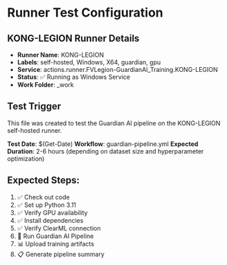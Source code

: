 # Runner Test Configuration

## KONG-LEGION Runner Details

- **Runner Name**: KONG-LEGION
- **Labels**: self-hosted, Windows, X64, guardian, gpu
- **Service**: actions.runner.FVLegion-GuardianAI_Training.KONG-LEGION
- **Status**: ✅ Running as Windows Service
- **Work Folder**: _work

## Test Trigger

This file was created to test the Guardian AI pipeline on the KONG-LEGION self-hosted runner.

**Test Date**: $(Get-Date)
**Workflow**: guardian-pipeline.yml
**Expected Duration**: 2-6 hours (depending on dataset size and hyperparameter optimization)

## Expected Steps:
1. ✅ Check out code
2. ✅ Set up Python 3.11
3. ✅ Verify GPU availability
4. ✅ Install dependencies
5. ✅ Verify ClearML connection
6. 🚀 Run Guardian AI Pipeline
7. 📊 Upload training artifacts
8. 📋 Generate pipeline summary 